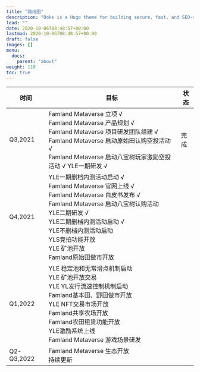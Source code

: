 ```yaml
---
title: "路线图"
description: "Doks is a Hugo theme for building secure, fast, and SEO-ready documentation websites, which you can easily update and customize."
lead: ""
date: 2020-10-06T08:48:57+00:00
lastmod: 2020-10-06T08:48:57+00:00
draft: false
images: []
menu:
  docs:
    parent: "about"
weight: 110
toc: true
---
```


| 时间       | 目标                                                         | 状态 |
| ---------- | ------------------------------------------------------------ | ---- |
| Q3,2021    | Famland Metaverse 立项 √ <br/>Famland Metaverse 产品规划 √ <br/>Famland Metaverse 项目研发团队组建 √ <br/>Famland Metaverse 启动原始田认购空投活动 √ <br/>Famland Metaverse 启动八宝树玩家激励空投活动 √ YLE一期研发 √ | 完成 |
| Q4,2021    | YLE一期删档内测活动启动 √ <br/>Famland Metaverse 官网上线 √ <br/>Famland Metaverse 白皮书发布 √ <br/>Famland Metaverse 启动八宝树认购活动 <br/>YLE二期研发 √ <br/>YLE二期删档内测活动启动 √ <br/>YLE不删档内测活动启动 <br/>YLS竞拍功能开放 <br/>YLE 矿池开放 <br />Famland原始田做市开放 |      |
| Q1,2022    | YLE 稳定池和无常滑点机制启动 <br/>YLE 矿池开放交易 <br/>YLE YL发行流速控制机制启动 <br/>Famland基本田、野田做市开放 <br/>YLE NFT交易市场开放 <br/>Famland共享农场开放 <br/>Famland农田租赁功能开放 <br/>YLE激励系统上线 <br/>Famland Metaverse 游戏场景研发 |      |
| Q2-Q3,2022 | Famland Metaverse 生态开放 <br/>持续更新                     |      |
